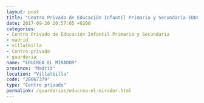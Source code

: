 ```yaml
---
layout: post
title: "Centro Privado de Educación Infantil Primaria y Secundaria EDUCREA EL MIRADOR"
date: 2017-09-20 20:57:05 +0200
categories:
- Centro Privado de Educación Infantil Primaria y Secundaria
- madrid
- villalbilla
- Centro privado
- guarderia
name: "EDUCREA EL MIRADOR"
province: "Madrid"
location: "Villalbilla"
code: "28067379"
type: "Centro privado"
permalink: /guarderias/educrea-el-mirador.html
---
```


